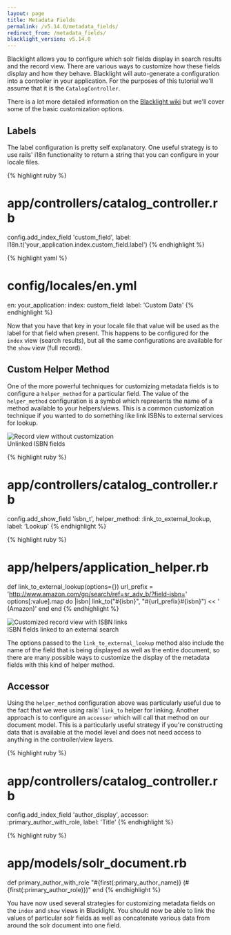 ```yaml
---
layout: page
title: Metadata Fields
permalink: /v5.14.0/metadata_fields/
redirect_from: /metadata_fields/
blacklight_version: v5.14.0
---
```


Blacklight allows you to configure which solr fields display in search results and the record view. There are various ways to customize how these fields display and how they behave.  Blacklight will auto-generate a configuration into a controller in your application. For the purposes of this tutorial we'll assume that it is the `CatalogController`.

There is a lot more detailed information on the [Blacklight wiki](https://github.com/projectblacklight/blacklight/wiki/Configuration---Results-View) but we'll cover some of the basic customization options.

## Labels

The label configuration is pretty self explanatory. One useful strategy is to use rails' i18n functionality to return a string that you can configure in your locale files.

{% highlight ruby %}
# app/controllers/catalog_controller.rb
config.add_index_field 'custom_field', label: I18n.t('your_application.index.custom_field.label')
{% endhighlight %}


{% highlight yaml %}
# config/locales/en.yml
en:
  your_application:
    index:
      custom_field:
        label: 'Custom Data'
{% endhighlight %}

Now that you have that key in your locale file that value will be used as the label for that field when present. This happens to be configured for the `index` view (search results), but all the same configurations are available for the `show` view (full record).

## Custom Helper Method

One of the more powerful techniques for customizing metadata fields is to configure a `helper_method` for a particular field. The value of the `helper_method` configuration is a symbol which represents the name of a method available to your helpers/views. This is a common customization technique if you wanted to do something like link ISBNs to external services for lookup.

<div class='image-well'>
  <img src='{{ site.baseurl }}/public/images/link-record.png' alt='Record view without customization' />
  <div class='caption'>Unlinked ISBN fields</div>
</div>

{% highlight ruby %}
# app/controllers/catalog_controller.rb
config.add_show_field 'isbn_t', helper_method: :link_to_external_lookup, label: 'Lookup'
{% endhighlight %}

{% highlight ruby %}
# app/helpers/application_helper.rb
def link_to_external_lookup(options={})
  url_prefix = 'http://www.amazon.com/gp/search/ref=sr_adv_b/?field-isbn='
  options[:value].map do |isbn|
    link_to("#{isbn}", "#{url_prefix}#{isbn}") << ' (Amazon)'
  end
end
{% endhighlight %}

<div class='image-well'>
  <img src='{{ site.baseurl }}/public/images/linked-isbns.png' alt='Customized record view with ISBN links' />
  <div class='caption'>ISBN fields linked to an external search</div>
</div>

The options passed to the `link_to_external_lookup` method also include the name of the field that is being displayed as well as the entire document, so there are many possible ways to customize the display of the metadata fields with this kind of helper method.

## Accessor

Using the `helper_method` configuration above was particularly useful due to the fact that we were using rails' `link_to` helper for linking. Another approach is to configure an `accessor` which will call that method on our document model.  This is a particularly useful strategy if you're constructing data that is available at the model level and does not need access to anything in the controller/view layers.

{% highlight ruby %}
# app/controllers/catalog_controller.rb
config.add_index_field 'author_display', accessor: :primary_author_with_role, label: 'Title'
{% endhighlight %}

{% highlight ruby %}
# app/models/solr_document.rb
def primary_author_with_role
  "#{first(:primary_author_name)} (#{first(:primary_author_role)})"
end
{% endhighlight %}

You have now used several strategies for customizing metadata fields on the `index` and `show` views in Blacklight. You should now be able to link the values of particular solr fields as well as concatenate various data from around the solr document into one field.
